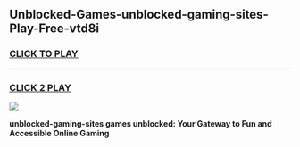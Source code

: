 
## Unblocked-Games-unblocked-gaming-sites-Play-Free-vtd8i
<h3>
<a href="https://premium76.site?title=unblocked-gaming-sites&ref=23A">CLICK TO PLAY</a></h3>
<hr>

<h3>
<a href="https://premium76.site?title=unblocked-gaming-sites&ref=23A">CLICK 2 PLAY</a>
  
</h3>

<a href="https://premium76.site?title=unblocked-gaming-sites&ref=23A"><img src="https://clearcache.store/games.png"></a>


**unblocked-gaming-sites games unblocked: Your Gateway to Fun and Accessible Online Gaming**
